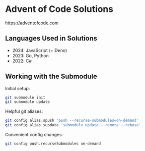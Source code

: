 # Advent of Code Solutions
https://adventofcode.com

## Languages Used in Solutions
- 2024: JavaScript (+ Deno)
- 2023: Go, Python
- 2022: C#

## Working with the Submodule
Initial setup:
```sh
git submodule init
git submodule update
```

Helpful git aliases:
```sh
git config alias.spush 'push --recurse-submodules=on-demand'
git config alias.supdate 'submodule update --remote --rebase'
```

Convenient config changes:
```sh
git config push.recurseSubmodules on-demand
```
